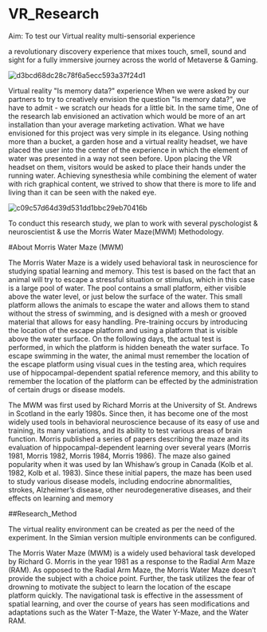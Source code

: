 # VR_Research
Aim: To test our Virtual reality multi-sensorial experience

a revolutionary discovery experience that mixes touch, smell, sound and sight for a fully immersive journey across the world of Metaverse & Gaming.

![d3bcd68dc28c78f6a5ecc593a37f24d1](https://user-images.githubusercontent.com/121123118/208746937-391810dc-550b-412b-87bd-b079e40ae61e.jpg)


Virtual reality "Is memory data?" experience
When we were asked by our partners to try to creatively envision the question "Is memory data?", we have to admit - we scratch our heads for a little bit. In the same time, One of the research lab envisioned an activation which would be more of an art installation than your average marketing activation.  What we have envisioned for this project was very simple in its elegance. Using nothing more than a bucket, a garden hose and a virtual reality headset, we have placed the user into the center of the experience in which the element of water was presented in a way not seen before.
Upon placing the VR headset on them, visitors would be asked to place their hands under the running water. Achieving synesthesia while combining the element of water with rich graphical content, we strived to show that there is more to life and living than it can be seen with the naked eye.


![c09c57d64d39d531dd1bbc29eb70416b](https://user-images.githubusercontent.com/121123118/208746940-60e4f744-06ab-4d95-a381-1c1e17026393.jpg)

To conduct this research study, we plan to work with several pyschologist & neuroscientist & use the Morris Water Maze(MWM) Methodology.

#About Morris Water Maze (MWM)

The Morris Water Maze is a widely used behavioral task in neuroscience for studying spatial learning and memory. This test is based on the fact that an animal will try to escape a stressful situation or stimulus, which in this case is a large pool of water. The pool contains a small platform, either visible above the water level, or just below the surface of the water. This small platform allows the animals to escape the water and allows them to stand without the stress of swimming, and is designed with a mesh or grooved material that allows for easy handling. Pre-training occurs by introducing the location of the escape platform and using a platform that is visible above the water surface. On the following days, the actual test is performed, in which the platform is hidden beneath the water surface. To escape swimming in the water, the animal must remember the location of the escape platform using visual cues in the testing area, which requires use of hippocampal-dependent spatial reference memory, and this ability to remember the location of the platform can be effected by the administration of certain drugs or disease models.

The MWM was first used by Richard Morris at the University of St. Andrews in Scotland in the early 1980s. Since then, it has become one of the most widely used tools in behavioral neuroscience because of its easy of use and training, its many variations, and its ability to test various areas of brain function. Morris published a series of papers describing the maze and its evaluation of hippocampal-dependent learning over several years (Morris 1981, Morris 1982, Morris 1984, Morris 1986). The maze also gained popularity when it was used by Ian Whishaw’s group in Canada (Kolb et al. 1982, Kolb et al. 1983). Since these initial papers, the maze has been used to study various disease models, including endocrine abnormalities, strokes, Alzheimer’s disease, other neurodegenerative diseases, and their effects on learning and memory

##Research_Method

The virtual reality environment can be created as per the need of the experiment. In the Simian version multiple environments can be configured.

The Morris Water Maze (MWM) is a widely used behavioral task developed by Richard G. Morris in the year 1981 as a response to the Radial Arm Maze (RAM). As opposed to the Radial Arm Maze, the Morris Water Maze doesn’t provide the subject with a choice point. Further, the task utilizes the fear of drowning to motivate the subject to learn the location of the escape platform quickly. The navigational task is effective in the assessment of spatial learning, and over the course of years has seen modifications and adaptations such as the Water T-Maze, the Water Y-Maze, and the Water RAM.
